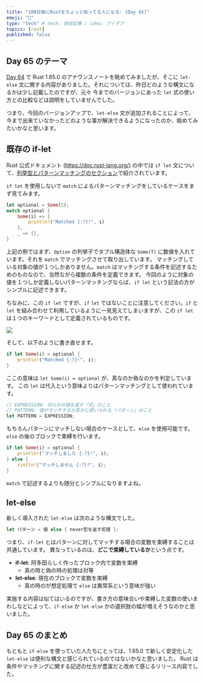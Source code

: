 ```yaml
---
title: "100日後にRustをちょっと知ってる人になる: [Day 65]"
emoji: "🦀"
type: "tech" # tech: 技術記事 / idea: アイデア
topics: [rust]
published: false
---
```

## Day 65 のテーマ

[Day 64](https://zenn.dev/shinyay/articles/hello-rust-day064) で Rust 1.65.0 のアナウンスノートを眺めてみましたが、そこに `let-else` 文に関する内容がありました。それについては、昨日どのような構文になるかは少し記載したのですが、元々 今までのバージョンにあった `let` 式の使い方との比較などは説明をしていませんでした。

つまり、今回のバージョンアップで、`let-else` 文が追加されることによって、今まで出来ていなかったどのような事が解決できるようになったのか、眺めてみたいかなと思います。

## 既存の if-let

Rust 公式ドキュメント (<https://doc.rust-lang.org/>) の中では `if let` 文について、[列挙型とパターンマッチングのセクション](https://doc.rust-lang.org/book/ch06-03-if-let.html)で紹介されています。

`if let` を使用しないで `match` によるパターンマッチングをしているケースをまず見てみます。

```rust
let optional = Some(5);
match optional {
    Some(i) => {
        println!("Matched {:?}!", i)
    },
    _ => {},        
}
```

上記の例ではまず、`Option` の列挙子でタプル構造体な `Some(T)` に数値を入れています。それを `match` でマッチングさせて取り出しています。
マッチングしている対象の値が１つしかありません。`match` はマッチングする条件を記述するためのものなので、当然ながら複数の条件を定義できます。
今回のように対象の値を１つしか定義しないパターンマッチングならば、`if let` という記法の方がシンプルに記述できます。

ちなみに、この `if let` ですが、`if` `let` ではないことに注意してください。`if` と `let` を組み合わせて利用しているように一見見えてしまいますが、この `if let` は１つのキーワードとして定義されているものです。

![](https://storage.googleapis.com/zenn-user-upload/db371d2c31d7-20221118.png)

そして、以下のように書き直せます。

```rust
if let Some(i) = optional {
    println!("Matched {:?}!", i);
}
```

ここの意味は `let Some(i) = optional` が、真なのか偽なのかを判定しています。
この `let` は代入という意味よりはパターンマッチングとして使われています。

```rust
// EXPRESSION: 何らかの値を返す「式」のこと
// PATTERN: 値がマッチするか否かに用いられる「パターン」のこと
let PATTERN = EXPRESSION;
```

もちろんパターンにマッチしない場合のケースとして、`else` を使用可能です。`else` の後のブロックで束縛を行います。

```rust
if let Some(i) = optional {
    println!("マッチしました {:?}!", i);
} else {
    rintln!{"マッチしません {:?}!", i};
}
```

`match` で記述するよりも随分とシンプルになりますよね。

## let-else

新しく導入された `let-else` は次のような構文でした。

```rust
let パターン = 値 else { never型を返す処理 };
```

つまり、`if-let` とはパターンに対してマッチする場合の変数を束縛することは共通しています。
異なっているのは、**どこで束縛しているか**という点です。

- **if-let**: 阿多田らしく作ったブロック内で変数を束縛
  - 真の時と偽の時の処理は対等
- **let-else**: 現在のブロックで変数を束縛
  - 真の時のが想定処理で `else` は異常系という意味が強い

実施する内容は似てはいるのですが、書き方の意味合いや束縛した変数の使いまわしなどによって、`if-else` か `let-else` かの選択肢の幅が増えそうなのかと思いました。

## Day 65 のまとめ

もともと `if-else` を使っていた人たちにとっては、1.65.0 で新しく安定化した `let-else` は便利な構文と感じられているのではないかなと思いました。
Rust は条件やマッチングに関する記述の仕方が豊富だと改めて感じるリリース内容でした。
